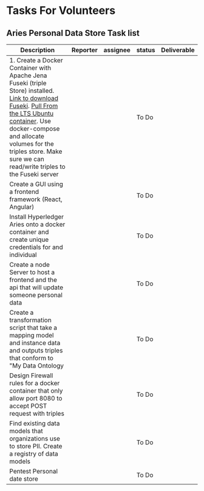 # Tasks For Volunteers

## Aries Personal Data Store Task list 
| Description                                                                                                                      | Reporter | assignee | status | Deliverable |
|----------------------------------------------------------------------------------------------------------------------------------|----------|----------|--------|-------------|
| 1. Create a Docker Container with Apache Jena Fuseki (triple Store) installed. [Link to download Fuseki]( https://jena.apache.org/documentation/fuseki2/). [Pull From the LTS Ubuntu container]( https://hub.docker.com/_/ubuntu). Use docker-compose and allocate volumes for the triples store. Make sure we can read/write triples to the Fuseki server|          |          | To Do  |             |
| Create a GUI using a frontend framework  (React, Angular)                                                                        |          |          | To Do  |             |
| Install Hyperledger Aries onto a docker container and  create unique credentials for and individual                              |          |          | To Do  |             |
| Create a node Server to host a frontend and the api that will update someone personal data                                       |          |          | To Do  |             |
| Create a transformation script that take a mapping model and instance data and outputs triples that conform to "My Data Ontology |          |          | To Do  |             |
| Design Firewall rules for a docker container that only allow port 8080 to accept POST request with triples                       |          |          | To Do  |             |
| Find existing data models that organizations use to store PII. Create a registry of data models                                  |          |          | To Do  |             |
| Pentest Personal date store                                                                                                      |          |          | To Do  |             |
